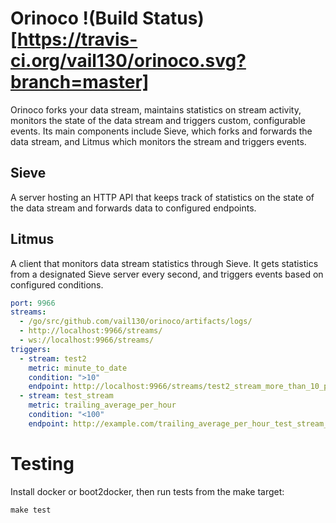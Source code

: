 # Orinoco !(Build Status)[https://travis-ci.org/vail130/orinoco.svg?branch=master]
Orinoco forks your data stream, maintains statistics on stream activity,
monitors the state of the data stream and triggers custom, configurable
events. Its main components include Sieve, which forks and forwards the
data stream, and Litmus which monitors the stream and triggers events.

## Sieve
A server hosting an HTTP API that keeps track of statistics on the state of
the data stream and forwards data to configured endpoints.

## Litmus
A client that monitors data stream statistics through Sieve. It gets
statistics from a designated Sieve server every second, and triggers events
based on configured conditions.

```yaml
port: 9966
streams:
  - /go/src/github.com/vail130/orinoco/artifacts/logs/
  - http://localhost:9966/streams/
  - ws://localhost:9966/streams/
triggers:
  - stream: test2
    metric: minute_to_date
    condition: ">10"
    endpoint: http://localhost:9966/streams/test2_stream_more_than_10_per_minute/
  - stream: test_stream
    metric: trailing_average_per_hour
    condition: "<100"
    endpoint: http://example.com/trailing_average_per_hour_test_stream_under_100/
```

# Testing
Install docker or boot2docker, then run tests from the make target:

`make test`
